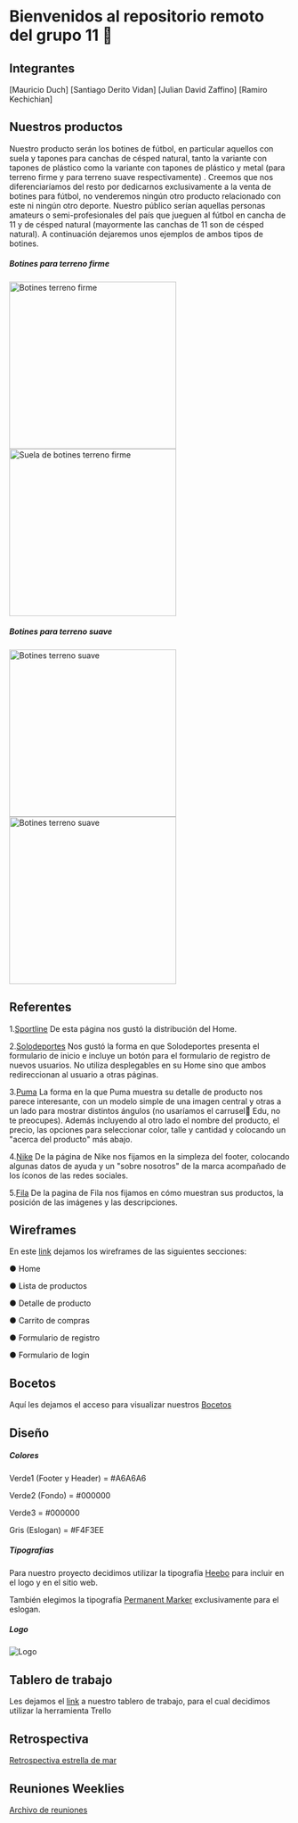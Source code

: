 # Bienvenidos al repositorio remoto del grupo 11 🏡

## Integrantes

[Mauricio Duch]
[Santiago Derito Vidan]
[Julian David Zaffino]
[Ramiro Kechichian]

## Nuestros productos

Nuestro producto serán los botines de fútbol, en particular aquellos con suela y tapones para canchas de césped natural, tanto la variante con tapones de plástico como la variante con tapones de plástico y metal (para terreno firme y para terreno suave respectivamente) . Creemos que nos diferenciaríamos del resto por dedicarnos exclusivamente a la venta de botines para fútbol, no venderemos ningún otro producto relacionado con este ni ningún otro deporte. Nuestro público serían aquellas personas amateurs o semi-profesionales del país que jueguen al fútbol en cancha de 11 y de césped natural (mayormente las canchas de 11 son de césped natural).
A continuación dejaremos unos ejemplos de ambos tipos de botines.

##### Botines para terreno firme

<img src = "https://assets.adidas.com/images/h_840,f_auto,q_auto,fl_lossy,c_fill,g_auto/c39487a49ad440639cf3ad86012e86f4_9366/Botines_X_Speedflow.1_Terreno_Firme_Blanco_GW7456_01_standard.jpg" alt = "Botines terreno firme" width = "300" height = "300">
<img src = "https://assets.adidas.com/images/h_840,f_auto,q_auto,fl_lossy,c_fill,g_auto/d46661aec2904a5cb9a2ad86012eb988_9366/Botines_X_Speedflow.1_Terreno_Firme_Blanco_GW7456_42_detail.jpg" alt = "Suela de botines terreno firme" width = "300" height = "300">

##### Botines para terreno suave

<img src = "https://assets.adidas.com/images/h_840,f_auto,q_auto,fl_lossy,c_fill,g_auto/c1f8505f41c341bd87d4ac6a00e3ae47_9366/Botines_de_Futbol_X_Ghosted.1_Terreno_Suave_Amarillo_FW6890_01_standard.jpg" alt = "Botines terreno suave" width = "300" height = "300">
<img src = "https://assets.adidas.com/images/h_840,f_auto,q_auto,fl_lossy,c_fill,g_auto/28a8a806ff4c4401ac4eac6a00e3dcb4_9366/Botines_de_Futbol_X_Ghosted.1_Terreno_Suave_Amarillo_FW6890_42_detail.jpg" alt = "Botines terreno suave" width = "300" height = "300">

## Referentes

1.[Sportline](https://www.sportline.com.ar/)
De esta página nos gustó la distribución del Home.

2.[Solodeportes](https://www.solodeportes.com.ar/customer/account/login/)
Nos gustó la forma en que Solodeportes presenta el formulario de inicio e incluye un botón para el formulario de registro de nuevos usuarios. No utiliza desplegables en su Home sino que ambos redireccionan al usuario a otras páginas.

3.[Puma](https://ar.puma.com/buzo-red-bull-racing-con-capucha-y-estampado-763194-01.html?color=673)
La forma en la que Puma muestra su detalle de producto nos parece interesante, con un modelo simple de una imagen central y otras a un lado para mostrar distintos ángulos (no usaríamos el carrusel🎠 Edu, no te preocupes). Además incluyendo al otro lado el nombre del producto, el precio, las opciones para seleccionar color, talle y cantidad y colocando un "acerca del producto" más abajo.

4.[Nike](https://www.nike.com/ar/)
De la página de Nike nos fijamos en la simpleza del footer, colocando algunas datos de ayuda y un "sobre nosotros" de la marca acompañado de los íconos de las redes sociales.

5.[Fila](https://tienda.fila.com.ar/155/running?initialMap=productClusterIds&initialQuery=155&map=productClusterIds,coleccion)
De la pagina de Fila nos fijamos en cómo muestran sus productos, la posición de las imágenes y las descripciones.

## Wireframes

En este [link](https://www.figma.com/file/1ePQsIufi3J5Ylbf2Ntb8v/Untitled?node-id=1%3A3) dejamos los wireframes de las siguientes secciones:

● Home

● Lista de productos

● Detalle de producto

● Carrito de compras

● Formulario de registro

● Formulario de login

## Bocetos

Aquí les dejamos el acceso para visualizar nuestros [Bocetos](https://www.figma.com/file/o5lxsSASvncpRYjaxVeGp2/Boceto?node-id=0%3A1)

## Diseño

##### Colores

Verde1 (Footer y Header) = #A6A6A6

Verde2 (Fondo) = #000000

Verde3 = #000000

Gris (Eslogan) = #F4F3EE

##### Tipografías

Para nuestro proyecto decidimos utilizar la tipografía [Heebo](https://fonts.google.com/specimen/Heebo?preview.text=) para incluir en el logo y en el sitio web.

También elegimos la tipografía [Permanent Marker](https://fonts.google.com/specimen/Permanent+Marker) exclusivamente para el eslogan.

##### Logo

![Logo](https://user-images.githubusercontent.com/106563665/177088152-45e037d7-78aa-4181-9792-4944d8d151d8.png)

## Tablero de trabajo

Les dejamos el [link](https://trello.com/b/RnNenVro/futbol-xi) a nuestro tablero de trabajo, para el cual decidimos utilizar la herramienta Trello

## Retrospectiva

[Retrospectiva estrella de mar](./Design/Documentos/retro.md)

## Reuniones Weeklies

[Archivo de reuniones](./Design/Documentos/Weekly.md)

